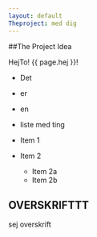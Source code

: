 ```yaml
---
layout: default
Theproject: med dig
---
```


##The Project Idea


HejTo! {{ page.hej }}!


* Det
* er
* en
* liste med ting

* Item 1
* Item 2
  * Item 2a
  * Item 2b

## OVERSKRIFTTT

sej overskrift
